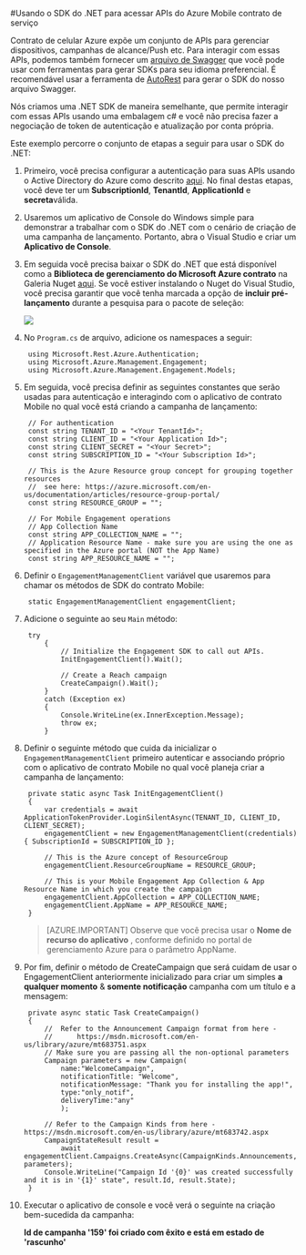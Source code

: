 <properties 
    pageTitle="Usando o SDK do .NET para acessar APIs do Azure Mobile contrato de serviço" 
    description="Descreve como usar o SDK do .NET de contrato Mobile acessem APIs do Azure Mobile contrato de serviço"        
    services="mobile-engagement" 
    documentationCenter="mobile" 
    authors="piyushjo" 
    manager="erikre" 
    editor="" />

<tags 
    ms.service="mobile-engagement" 
    ms.workload="mobile" 
    ms.tgt_pltfrm="mobile-multiple" 
    ms.devlang="dotnet" 
    ms.topic="article" 
    ms.date="08/19/2016" 
    ms.author="piyushjo" />

#<a name="using-net-sdk-to-access-azure-mobile-engagement-service-apis"></a>Usando o SDK do .NET para acessar APIs do Azure Mobile contrato de serviço

Contrato de celular Azure expõe um conjunto de APIs para gerenciar dispositivos, campanhas de alcance/Push etc. Para interagir com essas APIs, podemos também fornecer um [arquivo de Swagger](https://github.com/Azure/azure-rest-api-specs/blob/master/arm-mobileengagement/2014-12-01/swagger/mobile-engagement.json) que você pode usar com ferramentas para gerar SDKs para seu idioma preferencial. É recomendável usar a ferramenta de [AutoRest](https://github.com/Azure/AutoRest) para gerar o SDK do nosso arquivo Swagger. 

Nós criamos uma .NET SDK de maneira semelhante, que permite interagir com essas APIs usando uma embalagem c# e você não precisa fazer a negociação de token de autenticação e atualização por conta própria.  

Este exemplo percorre o conjunto de etapas a seguir para usar o SDK do .NET:

1. Primeiro, você precisa configurar a autenticação para suas APIs usando o Active Directory do Azure como descrito [aqui](mobile-engagement-api-authentication.md#authentication). No final destas etapas, você deve ter um **SubscriptionId**, **TenantId**, **ApplicationId** e **secreta**válida. 

2. Usaremos um aplicativo de Console do Windows simple para demonstrar a trabalhar com o SDK do .NET com o cenário de criação de uma campanha de lançamento. Portanto, abra o Visual Studio e criar um **Aplicativo de Console**.   

3. Em seguida você precisa baixar o SDK do .NET que está disponível como a **Biblioteca de gerenciamento do Microsoft Azure contrato** na Galeria Nuget [aqui](https://www.nuget.org/packages/Microsoft.Azure.Management.Engagement/).
Se você estiver instalando o Nuget do Visual Studio, você precisa garantir que você tenha marcada a opção de **incluir pré-lançamento** durante a pesquisa para o pacote de seleção:

    ![][1]

4. No `Program.cs` de arquivo, adicione os namespaces a seguir:

        using Microsoft.Rest.Azure.Authentication;
        using Microsoft.Azure.Management.Engagement;
        using Microsoft.Azure.Management.Engagement.Models;

5. Em seguida, você precisa definir as seguintes constantes que serão usadas para autenticação e interagindo com o aplicativo de contrato Mobile no qual você está criando a campanha de lançamento:

        // For authentication
        const string TENANT_ID = "<Your TenantId>";
        const string CLIENT_ID = "<Your Application Id>";
        const string CLIENT_SECRET = "<Your Secret>";
        const string SUBSCRIPTION_ID = "<Your Subscription Id>";

        // This is the Azure Resource group concept for grouping together resources 
        //  see here: https://azure.microsoft.com/en-us/documentation/articles/resource-group-portal/
        const string RESOURCE_GROUP = "";

        // For Mobile Engagement operations
        // App Collection Name 
        const string APP_COLLECTION_NAME = "";
        // Application Resource Name - make sure you are using the one as specified in the Azure portal (NOT the App Name)
        const string APP_RESOURCE_NAME = "";

6. Definir o `EngagementManagementClient` variável que usaremos para chamar os métodos de SDK do contrato Mobile:

        static EngagementManagementClient engagementClient; 

7. Adicione o seguinte ao seu `Main` método:

        try
            {
                // Initialize the Engagement SDK to call out APIs. 
                InitEngagementClient().Wait();

                // Create a Reach campaign
                CreateCampaign().Wait();
            }
            catch (Exception ex)
            {
                Console.WriteLine(ex.InnerException.Message);
                throw ex;
            }

8. Definir o seguinte método que cuida da inicializar o `EngagementManagementClient` primeiro autenticar e associando próprio com o aplicativo de contrato Mobile no qual você planeja criar a campanha de lançamento:

        private static async Task InitEngagementClient()
        {
            var credentials = await ApplicationTokenProvider.LoginSilentAsync(TENANT_ID, CLIENT_ID, CLIENT_SECRET);
            engagementClient = new EngagementManagementClient(credentials) { SubscriptionId = SUBSCRIPTION_ID };
            
            // This is the Azure concept of ResourceGroup
            engagementClient.ResourceGroupName = RESOURCE_GROUP;

            // This is your Mobile Engagement App Collection & App Resource Name in which you create the campaign
            engagementClient.AppCollection = APP_COLLECTION_NAME;
            engagementClient.AppName = APP_RESOURCE_NAME;
        }

    > [AZURE.IMPORTANT] Observe que você precisa usar o **Nome de recurso do aplicativo** , conforme definido no portal de gerenciamento Azure para o parâmetro AppName. 

9. Por fim, definir o método de CreateCampaign que será cuidam de usar o EngagementClient anteriormente inicializado para criar um simples **a qualquer momento** & **somente notificação** campanha com um título e a mensagem: 

        private async static Task CreateCampaign()
        {
            //  Refer to the Announcement Campaign format from here - 
            //      https://msdn.microsoft.com/en-us/library/azure/mt683751.aspx
            // Make sure you are passing all the non-optional parameters
            Campaign parameters = new Campaign(
                name:"WelcomeCampaign",
                notificationTitle: "Welcome", 
                notificationMessage: "Thank you for installing the app!",
                type:"only_notif",
                deliveryTime:"any"
                );

            // Refer to the Campaign Kinds from here - https://msdn.microsoft.com/en-us/library/azure/mt683742.aspx
            CampaignStateResult result = 
                await engagementClient.Campaigns.CreateAsync(CampaignKinds.Announcements, parameters);
            Console.WriteLine("Campaign Id '{0}' was created successfully and it is in '{1}' state", result.Id, result.State);
        }

10. Executar o aplicativo de console e você verá o seguinte na criação bem-sucedida da campanha:

    **Id de campanha '159' foi criado com êxito e está em estado de 'rascunho'**

<!-- Images. -->

[1]: ./media/mobile-engagement-dotnet-sdk-service-api/include-prerelease.png
